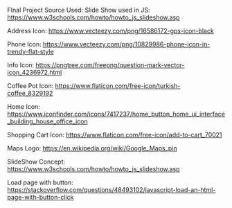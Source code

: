 FInal Project Source Used:
Slide Show used in JS:
https://www.w3schools.com/howto/howto_js_slideshow.asp

Address Icon:
https://www.vecteezy.com/png/16586172-gps-icon-black

Phone Icon:
https://www.vecteezy.com/png/10829986-phone-icon-in-trendy-flat-style

Info Icon:
https://pngtree.com/freepng/question-mark-vector-icon_4236972.html

Coffee Pot Icon:
https://www.flaticon.com/free-icon/turkish-coffee_8329192

Home Icon:
https://www.iconfinder.com/icons/7417237/home_button_home_ui_interface_building_house_office_icon

Shopping Cart Icon:
https://www.flaticon.com/free-icon/add-to-cart_70021

Maps Logo:
https://en.wikipedia.org/wiki/Google_Maps_pin

SlideShow Concept:
https://www.w3schools.com/howto/howto_js_slideshow.asp

Load page with button:
https://stackoverflow.com/questions/48493102/javascript-load-an-html-page-with-button-click